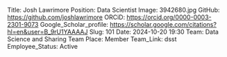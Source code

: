 Title: Josh Lawrimore
Position: Data Scientist
Image: 3942680.jpg
GitHub: https://github.com/joshlawrimore
ORCiD: https://orcid.org/0000-0003-2301-9073
Google_Scholar_profile: https://scholar.google.com/citations?hl=en&user=B_9rU1YAAAAJ
Slug: 101
Date: 2024-10-20 19:30
Team: Data Science and Sharing Team
Place: Member
Team_Link: dsst
Employee_Status: Active